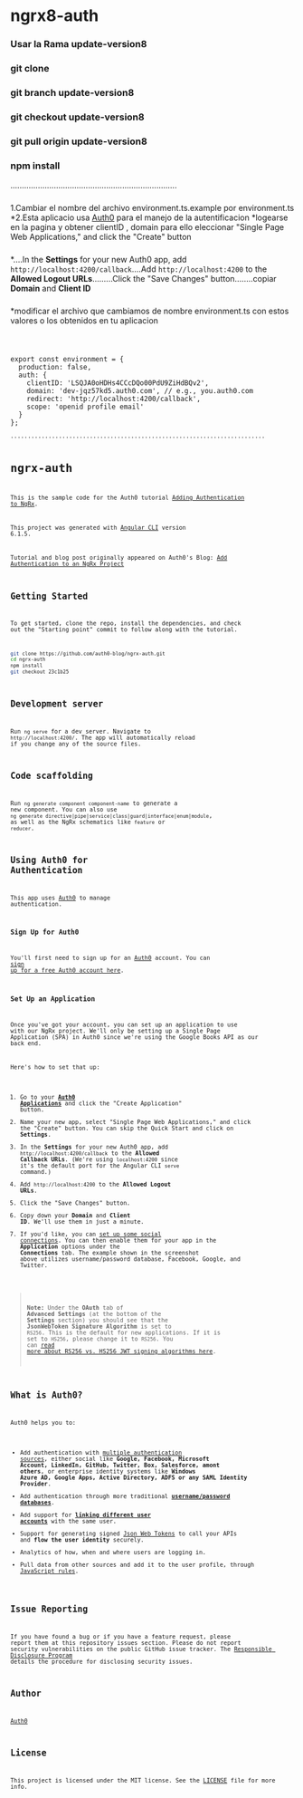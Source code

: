 # ngrx8-auth
### Usar la Rama update-version8
### git clone 
 ### git branch update-version8
### git checkout update-version8
### git pull origin update-version8
### npm install
.........................................................................
###
1.Cambiar el nombre del archivo  environment.ts.example por environment.ts
*2.Esta aplicacio usa [Auth0](https://auth0.com) para el manejo de la autentificacion
*logearse en la pagina y obtener clientID , domain para ello eleccionar "Single Page Web Applications," and click the "Create" button
###
 *....In the **Settings** for your new Auth0 app, add `http://localhost:4200/callback`....Add `http://localhost:4200` to the **Allowed Logout URLs**.........Click the "Save Changes" button........copiar **Domain** and **Client ID**
 ###
*modificar el archivo que cambiamos de nombre environment.ts con estos valores o los obtenidos en tu aplicacion 
#
<code>
export const environment = {
  production: false,
  auth: {
    clientID: 'LSQJA0oHDHs4CCcDQo00PdU9ZiHdBQv2',
    domain: 'dev-jqz57kd5.auth0.com', // e.g., you.auth0.com
    redirect: 'http://localhost:4200/callback',
    scope: 'openid profile email'
  }
};
<code>
..........................................................................


# ngrx-auth
This is the sample code for the Auth0 tutorial [Adding Authentication to NgRx](http://www.auth0.com/blog/add-auth-to-ngrx).

This project was generated with [Angular CLI](https://github.com/angular/angular-cli) version 6.1.5.

Tutorial and blog post originally appeared on Auth0's Blog: [Add Authentication to an NgRx Project](https://auth0.com/blog/ngrx-authentication-tutorial/)

## Getting Started

To get started, clone the repo, install the dependencies, and check out the "Starting point" commit to follow along with the tutorial.

```bash
git clone https://github.com/auth0-blog/ngrx-auth.git
cd ngrx-auth
npm install
git checkout 23c1b25
```

## Development server

Run `ng serve` for a dev server. Navigate to `http://localhost:4200/`. The app will automatically reload if you change any of the source files.

## Code scaffolding

Run `ng generate component component-name` to generate a new component. You can also use `ng generate directive|pipe|service|class|guard|interface|enum|module`, as well as the NgRx schematics like `feature` or `reducer`.

## Using Auth0 for Authentication
This app uses [Auth0](https://auth0.com) to manage authentication.

### Sign Up for Auth0
You'll first need to sign up for an [Auth0](https://auth0.com) account. You can <a href="https://auth0.com/signup" data-amp-replace="CLIENT_ID" data-amp-addparams="anonId=CLIENT_ID(cid-scope-cookie-fallback-name)">sign up for a free Auth0 account here</a>.

### Set Up an Application
Once you've got your account, you can set up an application to use with our NgRx project. We'll only be setting up a Single Page Application (SPA) in Auth0 since we're using the Google Books API as our back end.

Here's how to set that up:

1. Go to your [**Auth0 Applications**](https://manage.auth0.com/#/applications) and click the "Create Application" button.
2. Name your new app, select "Single Page Web Applications," and click the "Create" button. You can skip the Quick Start and click on **Settings**.
3. In the **Settings** for your new Auth0 app, add `http://localhost:4200/callback` to the **Allowed Callback URLs**. (We're using `localhost:4200` since it's the default port for the Angular CLI `serve` command.)
4. Add `http://localhost:4200` to the **Allowed Logout URLs**.
5. Click the "Save Changes" button.
6. Copy down your **Domain** and **Client ID**. We'll use them in just a minute.
7. If you'd like, you can [set up some social connections](https://manage.auth0.com/#/connections/social). You can then enable them for your app in the **Application** options under the **Connections** tab. The example shown in the screenshot above utilizes username/password database, Facebook, Google, and Twitter.

> **Note:** Under the **OAuth** tab of **Advanced Settings** (at the bottom of the **Settings** section) you should see that the **JsonWebToken Signature Algorithm** is set to `RS256`. This is the default for new applications. If it is set to `HS256`, please change it to `RS256`. You can [read more about RS256 vs. HS256 JWT signing algorithms here](https://community.auth0.com/questions/6942/jwt-signing-algorithms-rs256-vs-hs256).

## What is Auth0?

Auth0 helps you to:

* Add authentication with [multiple authentication sources](https://docs.auth0.com/identityproviders), either social like **Google, Facebook, Microsoft Account, LinkedIn, GitHub, Twitter, Box, Salesforce, amont others**, or enterprise identity systems like **Windows Azure AD, Google Apps, Active Directory, ADFS or any SAML Identity Provider**.
* Add authentication through more traditional **[username/password databases](https://docs.auth0.com/mysql-connection-tutorial)**.
* Add support for **[linking different user accounts](https://docs.auth0.com/link-accounts)** with the same user.
* Support for generating signed [Json Web Tokens](https://docs.auth0.com/jwt) to call your APIs and **flow the user identity** securely.
* Analytics of how, when and where users are logging in.
* Pull data from other sources and add it to the user profile, through [JavaScript rules](https://docs.auth0.com/rules).

## Issue Reporting

If you have found a bug or if you have a feature request, please report them at this repository issues section. Please do not report security vulnerabilities on the public GitHub issue tracker. The [Responsible Disclosure Program](https://auth0.com/whitehat) details the procedure for disclosing security issues.

## Author

[Auth0](auth0.com)

## License

This project is licensed under the MIT license. See the [LICENSE](LICENSE) file for more info.

